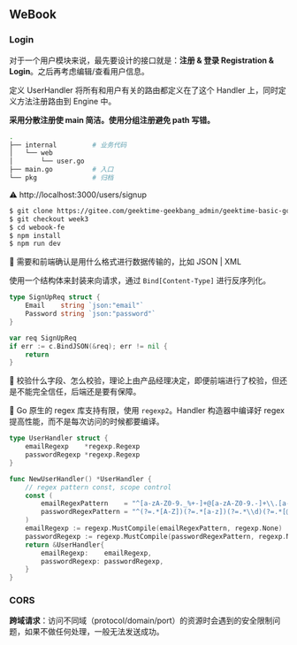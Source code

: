 ## WeBook

### Login

对于一个用户模块来说，最先要设计的接口就是：**注册 & 登录 Registration & Login**。之后再考虑编辑/查看用户信息。

定义 UserHandler 将所有和用户有关的路由都定义在了这个 Handler 上，同时定义方法注册路由到 Engine 中。

**采用分散注册使 main 简洁。使用分组注册避免 path 写错。**

```bash
.
├── internal         # 业务代码
│   └── web
│       └── user.go
├── main.go          # 入口
└── pkg              # 归档
```

:warning: http://localhost:3000/users/signup

```bash
$ git clone https://gitee.com/geektime-geekbang_admin/geektime-basic-go.git
$ git checkout week3
$ cd webook-fe
$ npm install
$ npm run dev
```

:construction_worker: 需要和前端确认是用什么格式进行数据传输的，比如 JSON | XML

使用一个结构体来封装来向请求，通过 `Bind[Content-Type]` 进行反序列化。

```go
type SignUpReq struct {
	Email    string `json:"email"`
	Password string `json:"password"`
}

var req SignUpReq
if err := c.BindJSON(&req); err != nil {
	return
}
```

:construction_worker: 校验什么字段、怎么校验，理论上由产品经理决定，即便前端进行了校验，但还是不能完全信任，后端还是要有保障。

:construction_worker: Go 原生的 regex 库支持有限，使用 `regexp2`。Handler 构造器中编译好 regex 提高性能，而不是每次访问的时候都要编译。

```go
type UserHandler struct {
	emailRegexp    *regexp.Regexp
	passwordRegexp *regexp.Regexp
}

func NewUserHandler() *UserHandler {
	// regex pattern const, scope control
	const (
		emailRegexPattern    = "^[a-zA-Z0-9._%+-]+@[a-zA-Z0-9.-]+\\.[a-zA-Z]{2,}$"
		passwordRegexPattern = "^(?=.*[A-Z])(?=.*[a-z])(?=.*\\d)(?=.*[@#$%^&+=]).{8,}$"
	)
	emailRegexp := regexp.MustCompile(emailRegexPattern, regexp.None)
	passwordRegexp := regexp.MustCompile(passwordRegexPattern, regexp.None)
	return &UserHandler{
		emailRegexp:    emailRegexp,
		passwordRegexp: passwordRegexp,
	}
}
```

### CORS

**跨域请求**：访问不同域（protocol/domain/port）的资源时会遇到的安全限制问题，如果不做任何处理，一般无法发送成功。







